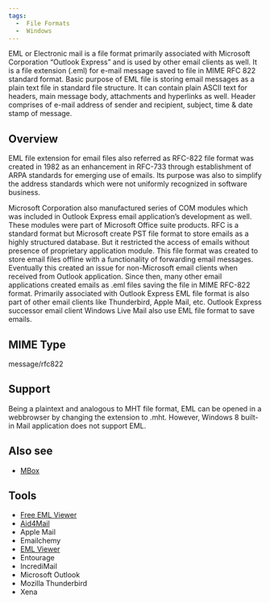 ```yaml
---
tags:
  -  File Formats
  -  Windows
---
```

EML or Electronic mail is a file format primarily associated with
Microsoft Corporation “Outlook Express” and is used by other email
clients as well. It is a file extension (.eml) for e-mail message saved
to file in MIME RFC 822 standard format. Basic purpose of EML file is
storing email messages as a plain text file in standard file structure.
It can contain plain ASCII text for headers, main message body,
attachments and hyperlinks as well. Header comprises of e-mail address
of sender and recipient, subject, time & date stamp of message.

## Overview

EML file extension for email files also referred as RFC-822 file format
was created in 1982 as an enhancement in RFC-733 through establishment
of ARPA standards for emerging use of emails. Its purpose was also to
simplify the address standards which were not uniformly recognized in
software business.

Microsoft Corporation also manufactured series of COM modules which was
included in Outlook Express email application’s development as well.
These modules were part of Microsoft Office suite products. RFC is a
standard format but Microsoft create PST file format to store emails as
a highly structured database. But it restricted the access of emails
without presence of proprietary application module. This file format was
created to store email files offline with a functionality of forwarding
email messages. Eventually this created an issue for non-Microsoft email
clients when received from Outlook application. Since then, many other
email applications created emails as .eml files saving the file in MIME
RFC-822 format. Primarily associated with Outlook Express EML file
format is also part of other email clients like Thunderbird, Apple Mail,
etc. Outlook Express successor email client Windows Live Mail also use
EML file format to save emails.

## MIME Type

message/rfc822

## Support

Being a plaintext and analogous to MHT file format, EML can be opened in
a webbrowser by changing the extension to .mht. However, Windows 8
built-in Mail application does not support EML.

## Also see

- [MBox](mbox.md)

## Tools

- [Free EML Viewer](http://www.bitrecover.com/free/eml-viewer/)
- [Aid4Mail](aid4mail.md)
- Apple Mail
- Emailchemy
- [EML Viewer](eml_viewer.md)
- Entourage
- IncrediMail
- Microsoft Outlook
- Mozilla Thunderbird
- Xena